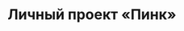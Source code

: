 # Личный проект «Пинк»

[check-url]: https://github.com/htmlacademy-adaptive/1646517-pink-22/actions
